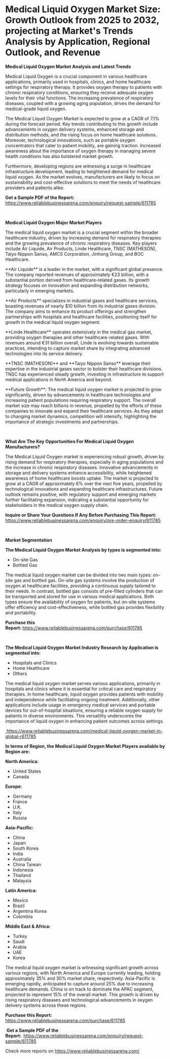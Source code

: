 <p><h1>Medical Liquid Oxygen Market Size: Growth Outlook from 2025 to 2032, projecting at Market's Trends Analysis by Application, Regional Outlook, and Revenue</h1></p><p><strong>Medical Liquid Oxygen Market Analysis and Latest Trends</strong></p>
<p><p>Medical Liquid Oxygen is a crucial component in various healthcare applications, primarily used in hospitals, clinics, and home healthcare settings for respiratory therapy. It provides oxygen therapy to patients with chronic respiratory conditions, ensuring they receive adequate oxygen levels for their vital functions. The increasing prevalence of respiratory diseases, coupled with a growing aging population, drives the demand for medical-grade liquid oxygen.</p><p>The Medical Liquid Oxygen Market is expected to grow at a CAGR of 7.1% during the forecast period. Key trends contributing to this growth include advancements in oxygen delivery systems, enhanced storage and distribution methods, and the rising focus on home healthcare solutions. Moreover, technological innovations, such as portable oxygen concentrators that cater to patient mobility, are gaining traction. Increased awareness about the importance of oxygen therapy in managing severe health conditions has also bolstered market growth. </p><p>Furthermore, developing regions are witnessing a surge in healthcare infrastructure development, leading to heightened demand for medical liquid oxygen. As the market evolves, manufacturers are likely to focus on sustainability and cost-effective solutions to meet the needs of healthcare providers and patients alike.</p></p>
<p><strong>Get a Sample PDF of the Report:&nbsp;</strong> <a href="https://www.reliablebusinessarena.com/enquiry/request-sample/611785?utm_campaign=2206&utm_medium=2&utm_source=Github&utm_content=ia&utm_term=23032025&utm_id=medical-liquid-oxygen">https://www.reliablebusinessarena.com/enquiry/request-sample/611785</a></p>
<p>&nbsp;</p>
<p><strong>Medical Liquid Oxygen Major Market Players</strong></p>
<p><p>The medical liquid oxygen market is a crucial segment within the broader healthcare industry, driven by increasing demand for respiratory therapies and the growing prevalence of chronic respiratory diseases. Key players include Air Liquide, Air Products, Linde Healthcare, TNSC (MATHESON), Taiyo Nippon Sanso, AMCS Corporation, Jinhong Group, and BOC Healthcare.</p><p>**Air Liquide** is a leader in the market, with a significant global presence. The company reported revenues of approximately €23 billion, with a substantial portion derived from healthcare-related gases. Its growth strategy focuses on innovation and expanding distribution networks, particularly in emerging markets.</p><p>**Air Products** specializes in industrial gases and healthcare services, boasting revenues of nearly $10 billion from its industrial gases division. The company aims to enhance its product offerings and strengthen partnerships with hospitals and healthcare facilities, positioning itself for growth in the medical liquid oxygen segment.</p><p>**Linde Healthcare** operates extensively in the medical gas market, providing oxygen therapies and other healthcare-related gases. With revenues around €31 billion overall, Linde is evolving towards sustainable practices, intending to capture market share by integrating advanced technologies into its service delivery.</p><p>**TNSC (MATHESON)** and **Taiyo Nippon Sanso** leverage their expertise in the industrial gases sector to bolster their healthcare divisions. TNSC has experienced steady growth, investing in infrastructure to support medical applications in North America and beyond.</p><p>**Future Growth**: The medical liquid oxygen market is projected to grow significantly, driven by advancements in healthcare technologies and increasing patient populations requiring respiratory support. The overall market size may reach billions in revenue, propelled by the efforts of these companies to innovate and expand their healthcare services. As they adapt to changing market dynamics, competition will intensify, highlighting the importance of strategic investments and partnerships.</p></p>
<p>&nbsp;</p>
<p><strong>What Are The Key Opportunities For Medical Liquid Oxygen Manufacturers?</strong></p>
<p><p>The Medical Liquid Oxygen market is experiencing robust growth, driven by rising demand for respiratory therapies, especially in aging populations and the increase in chronic respiratory diseases. Innovative advancements in storage and delivery systems enhance accessibility, while heightened awareness of home healthcare boosts uptake. The market is projected to grow at a CAGR of approximately 6% over the next five years, propelled by technological innovations and expanding healthcare infrastructures. Future outlook remains positive, with regulatory support and emerging markets further facilitating expansion, indicating a substantial opportunity for stakeholders in the medical oxygen supply chain.</p></p>
<p><strong>Inquire or Share Your Questions If Any Before Purchasing This Report:</strong> <a href="https://www.reliablebusinessarena.com/enquiry/pre-order-enquiry/611785?utm_campaign=2206&utm_medium=2&utm_source=Github&utm_content=ia&utm_term=23032025&utm_id=medical-liquid-oxygen">https://www.reliablebusinessarena.com/enquiry/pre-order-enquiry/611785</a></p>
<p>&nbsp;</p>
<p><strong>Market Segmentation</strong></p>
<p><strong>The Medical Liquid Oxygen Market Analysis by types is segmented into:</strong></p>
<p><ul><li>On-site Gas</li><li>Bottled Gas</li></ul></p>
<p><p>The medical liquid oxygen market can be divided into two main types: on-site gas and bottled gas. On-site gas systems involve the production of oxygen at healthcare facilities, providing a continuous supply tailored to their needs. In contrast, bottled gas consists of pre-filled cylinders that can be transported and stored for use in various medical applications. Both types ensure the availability of oxygen for patients, but on-site systems offer efficiency and cost-effectiveness, while bottled gas provides flexibility and portability.</p></p>
<p><strong>Purchase this Report:&nbsp;</strong><a href="https://www.reliablebusinessarena.com/purchase/611785?utm_campaign=2206&utm_medium=2&utm_source=Github&utm_content=ia&utm_term=23032025&utm_id=medical-liquid-oxygen">https://www.reliablebusinessarena.com/purchase/611785</a></p>
<p>&nbsp;</p>
<p><strong>The Medical Liquid Oxygen Market Industry Research by Application is segmented into:</strong></p>
<p><ul><li>Hospitals and Clinics</li><li>Home Healthcare</li><li>Others</li></ul></p>
<p><p>The medical liquid oxygen market serves various applications, primarily in hospitals and clinics where it is essential for critical care and respiratory therapies. In home healthcare, liquid oxygen provides patients with mobility and independence while facilitating ongoing treatment. Additionally, other applications include usage in emergency medical services and portable devices for out-of-hospital situations, ensuring a reliable oxygen supply for patients in diverse environments. This versatility underscores the importance of liquid oxygen in enhancing patient outcomes across settings.</p></p>
<p><a href="https://www.reliablebusinessarena.com/medical-liquid-oxygen-market-in-global-r611785?utm_campaign=2206&utm_medium=2&utm_source=Github&utm_content=ia&utm_term=23032025&utm_id=medical-liquid-oxygen">&nbsp;https://www.reliablebusinessarena.com/medical-liquid-oxygen-market-in-global-r611785</a></p>
<p><strong>In terms of Region, the Medical Liquid Oxygen Market Players available by Region are:</strong></p>
<p>
    <p> <strong> North America: </strong>
        <ul>
            <li>United States</li>
            <li>Canada</li>
        </ul>
        </p> 
    <p> <strong> Europe: </strong>
        <ul>
            <li>Germany</li>
            <li>France</li>
            <li>U.K.</li>
            <li>Italy</li>
            <li>Russia</li>
        </ul>
        </p> 
    <p> <strong> Asia-Pacific: </strong>
        <ul>
            <li>China</li>
            <li>Japan</li>
            <li>South Korea</li>
            <li>India</li>
            <li>Australia</li>
            <li>China Taiwan</li>
            <li>Indonesia</li>
            <li>Thailand</li>
            <li>Malaysia</li>
        </ul>
        </p> 
    <p> <strong> Latin America: </strong>
        <ul>
            <li>Mexico</li>
            <li>Brazil</li>
            <li>Argentina Korea</li>
            <li>Colombia</li>
        </ul>
        </p> 
    <p> <strong> Middle East & Africa: </strong>
        <ul>
            <li>Turkey</li>
            <li>Saudi</li>
            <li>Arabia</li>
            <li>UAE</li>
            <li>Korea</li>
        </ul>
    </p>
    </p>
<p><p>The medical liquid oxygen market is witnessing significant growth across various regions, with North America and Europe currently leading, holding approximately 35% and 30% market share, respectively. Asia-Pacific is emerging rapidly, anticipated to capture around 25% due to increasing healthcare demands. China is on track to dominate the APAC segment, projected to represent 15% of the overall market. This growth is driven by rising respiratory diseases and technological advancements in oxygen delivery systems across these regions.</p></p>
<p><strong>Purchase this Report: </strong><a href="https://www.reliablebusinessarena.com/purchase/611785?utm_campaign=2206&utm_medium=2&utm_source=Github&utm_content=ia&utm_term=23032025&utm_id=medical-liquid-oxygen">https://www.reliablebusinessarena.com/purchase/611785</a></p>
<p>&nbsp;<strong>Get a Sample PDF of the Report:&nbsp;&nbsp;</strong><a href="https://www.reliablebusinessarena.com/enquiry/request-sample/611785?utm_campaign=2206&utm_medium=2&utm_source=Github&utm_content=ia&utm_term=23032025&utm_id=medical-liquid-oxygen">https://www.reliablebusinessarena.com/enquiry/request-sample/611785</a></p>
<p><strong></strong></p>
<p>Check more reports on <a href="https://www.reliablebusinessarena.com/?utm_campaign=2206&utm_medium=2&utm_source=Github&utm_content=ia&utm_term=23032025&utm_id=medical-liquid-oxygen">https://www.reliablebusinessarena.com/</a></p>